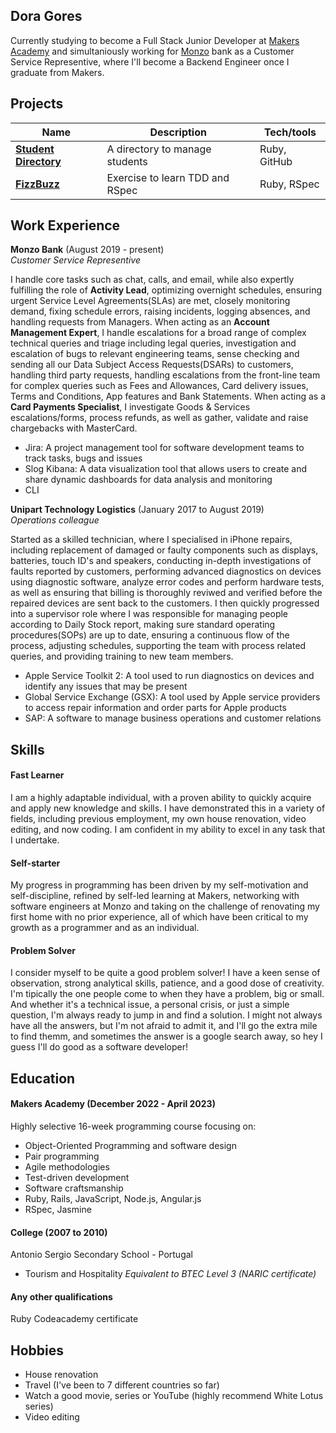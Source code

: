 ## Dora Gores

Currently studying to become a Full Stack Junior Developer at [Makers Academy](https://makers.tech/) and simultaniously working for [Monzo](https://monzo.com/) bank as a Customer Service Representive, where I'll become a Backend Engineer once I graduate from Makers. 



## Projects

| Name                         | Description                     | Tech/tools        |
| ---------------------------- | ------------------------------  | ----------------- |
| **[Student Directory](https://github.com/DoraG92/student-directory)**            | A directory to manage students  | Ruby, GitHub      |
| **[FizzBuzz](https://github.com/DoraG92/fizzbuzz)** | Exercise to learn TDD and RSpec | Ruby, RSpec       |

## Work Experience

**Monzo Bank** (August 2019 - present)  
_Customer Service Representive_

I handle core tasks such as chat, calls, and email, while also expertly fulfilling the role of **Activity Lead**, optimizing overnight schedules, ensuring urgent Service Level Agreements(SLAs) are met, closely monitoring demand, fixing schedule errors, raising incidents, logging absences, and handling requests from Managers. When acting as an **Account Management Expert**, I handle escalations for a broad range of complex technical queries and triage including legal queries, investigation and escalation of bugs to relevant engineering teams, sense checking and sending all our Data Subject Access Requests(DSARs) to customers, handling third party requests, handling escalations from the front-line team for complex queries such as Fees and Allowances, Card delivery issues, Terms and Conditions, App features and Bank Statements. When acting as a **Card Payments Specialist**, I investigate Goods & Services escalations/forms, process refunds, as well as gather, validate and raise chargebacks with MasterCard.

 - Jira: A project management tool for software development teams to track tasks, bugs and issues
 - Slog Kibana: A data visualization tool that allows users to create and share dynamic dashboards for data analysis and monitoring
 - CLI

**Unipart Technology Logistics** (January 2017 to August 2019)  
_Operations colleague_

Started as a skilled technician, where I specialised in iPhone repairs, including replacement of damaged or faulty components such as displays, batteries, touch ID's and speakers, conducting in-depth investigations of faults reported by customers, performing advanced diagnostics on devices using diagnostic software, analyze error codes and perform hardware tests, as well as ensuring that billing is thoroughly reviwed and verified before the repaired devices are sent back to the customers. I then quickly progressed into a supervisor role where I was responsible for managing people according to Daily Stock report, making sure standard operating procedures(SOPs) are up to date, ensuring a continuous flow of the process, adjusting schedules, supporting the team with process related queries, and providing training to new team members.

  - Apple Service Toolkit 2: A tool used to run diagnostics on devices and identify any
issues that may be present
  - Global Service Exchange (GSX): A tool used by Apple service providers to access
repair information and order parts for Apple products
  - SAP: A software to manage business operations and customer relations


## Skills

#### Fast Learner

I am a highly adaptable individual, with a proven ability to quickly acquire and apply new knowledge and skills. I have demonstrated this in a variety of fields, including previous employment, my own house renovation, video editing, and now coding. I am confident in my ability to excel in any task that I undertake.

#### Self-starter

My progress in programming has been driven by my self-motivation and self-discipline, refined by self-led learning at Makers, networking with software engineers at Monzo and taking on the challenge of renovating my first home with no prior experience, all of which have been critical to my growth as a programmer and as an individual.


#### Problem Solver

I consider myself to be quite a good problem solver! I have a keen sense of observation, strong analytical skills, patience, and a good dose of creativity. I'm tipically the one people come to when they have a problem, big or small. And whether it's a technical issue, a personal crisis, or just a simple question, I'm always ready to jump in and find a solution. I might not always have all the answers, but I'm not afraid to admit it, and I'll go the extra mile to find themm, and sometimes the answer is a google search away, so hey I guess I'll do good as a software developer!

## Education

#### Makers Academy (December 2022 - April 2023)

Highly selective 16-week programming course focusing on:

- Object-Oriented Programming and software design
- Pair programming
- Agile methodologies
- Test-driven development
- Software craftsmanship
- Ruby, Rails, JavaScript, Node.js, Angular.js
- RSpec, Jasmine

#### College (2007 to 2010)

Antonio Sergio Secondary School - Portugal
- Tourism and Hospitality
_Equivalent to BTEC Level 3 (NARIC certificate)_

#### Any other qualifications

Ruby Codeacademy certificate


## Hobbies

- House renovation 
- Travel (I've been to 7 different countries so far)
- Watch a good movie, series or YouTube (highly recommend White Lotus series)
- Video editing